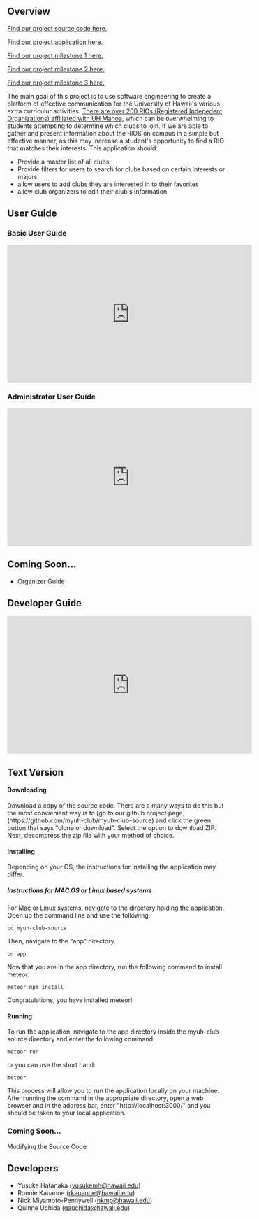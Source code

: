 ## Overview

[Find our project source code here.](https://github.com/myuh-club/myuh-club-source)

[Find our project application here.](http://myuhclub.meteorapp.com)

[Find our project milestone 1 here.](https://github.com/myuh-club/myuh-club-source/projects/1)

[Find our project milestone 2 here.](https://github.com/myuh-club/myuh-club-source/projects/2)

[Find our project milestone 3 here.](https://github.com/myuh-club/myuh-club-source/projects/3)


The main goal of this project is to use software engineering to create a platform of effective communication for the University of Hawaii's various extra curriculur activities. [There are over 200 RIOs (Registered Indepedent Organizations) affiliated with UH Manoa](http://www.manoa.hawaii.edu/studentlife/studentorg/rio.php), which can be overwhelming to students attempting to determine which clubs to join. If we are able to gather and present information about the RIOS on campus in a simple but effective manner, as this may increase a student's opportunity to find a RIO that matches their interests.
This application should:
- Provide a master list of all clubs
- Provide filters for users to search for clubs based on certain interests or majors
- allow users to add clubs they are interested in to their favorites
- allow club organizers to edit their club's information

## User Guide

<h3> Basic User Guide </h3>
<iframe width="560" height="315" src="https://www.youtube.com/embed/9Fo6W-OmDLg" frameborder="0" allow="accelerometer; autoplay; encrypted-media; gyroscope; picture-in-picture" allowfullscreen></iframe>

<h3>Administrator User Guide </h3>
<iframe width="560" height="315" src="https://www.youtube.com/embed/k331oOxse8k" frameborder="0" allow="accelerometer; autoplay; encrypted-media; gyroscope; picture-in-picture" allowfullscreen></iframe>

## Coming Soon...
- Organizer Guide

## Developer Guide
<iframe width="560" height="315" src="https://www.youtube.com/embed/NgFiNuusjdc" frameborder="0" allow="accelerometer; autoplay; encrypted-media; gyroscope; picture-in-picture" allowfullscreen></iframe>

<h2>Text Version</h2>
<h4>Downloading</h4>
Download a copy of the source code. There are a many ways to do this but the most convienient way is to [go to our github project page](https://github.com/myuh-club/myuh-club-source) and click the green button that says "clone or download". Select the option to download ZIP. Next, decompress the zip file with your method of choice.

<h4>Installing</h4>
Depending on your OS, the instructions for installing the application may differ.
<h5>Instructions for MAC OS or Linux based systems</h5>
For Mac or Linux systems, navigate to the directory holding the application. Open up the command line and use the following: 

```
cd myuh-club-source
```

Then, navigate to the "app" directory.

```
cd app
```

Now that you are in the app directory, run the following command to install meteor:

```
meteor npm install
```

Congratulations, you have installed meteor!

<h4>Running</h4>
To run the application, navigate to the app directory inside the myuh-club-source directory and enter the following command:

```
meteor run
```

or you can use the short hand:

```
meteor
```

This process will allow you to run the application locally on your machine. After running the command in the appropriate directory, open a web browser and in the address bar, enter "http://localhost:3000/" and you should be taken to your local application.

<h3>Coming Soon...</h3>
Modifying the Source Code

## Developers
- Yusuke Hatanaka (yusukemh@hawaii.edu)
- Ronnie Kauanoe (rkauanoe@hawaii.edu)
- Nick Miyamoto-Pennywell (nkmp@hawaii.edu)
- Quinne Uchida (qauchida@hawaii.edu)

